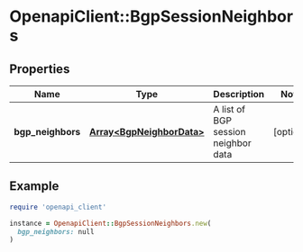 # OpenapiClient::BgpSessionNeighbors

## Properties

| Name | Type | Description | Notes |
| ---- | ---- | ----------- | ----- |
| **bgp_neighbors** | [**Array&lt;BgpNeighborData&gt;**](BgpNeighborData.md) | A list of BGP session neighbor data | [optional] |

## Example

```ruby
require 'openapi_client'

instance = OpenapiClient::BgpSessionNeighbors.new(
  bgp_neighbors: null
)
```

